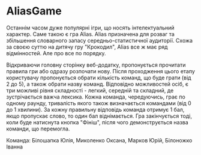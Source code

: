 # AliasGame
Останнім часом дуже популярні ігри, що носять інтелектуальний характер. Саме такою є гра Alias.
Alias призначена для розваг та збільшення словарного запасу середньо-статистичної аудиторії.
Схожа за своєю суттю на дитячу гру "Крокодил", Alias все ж має ряд відмінностей.
Але про все по порядку.

Відкриваючи головну сторінку веб-додатку, пропонується прочитати правила гри або одразу розпочати 
нову. Після проходження цього етапу користувачу пропонується обрати кількість команд, що буде грати (від 2 до 5), а також обрати назву команд. Відповідно можливостей осіб, є три можливі рівня складності - легкий, середній та складний, де зустрічається важча лексика. Кожна команда, чередуючись, грає по одному раунду, тривалість якого також визначається командами (від 0 до 1 хвилини). За кожну правильну відповідь команда отримує 1 бал, якщо пропускає слово, то один бал віднімається. Гра закінчується тоді, коли буде натиснута кнопка "Фініш", після чого демонструється назва команди, що перемогла.

Команда: Білошапка Юлія, Миколенко Оксана, Марков Юрій, Білоножко Іванна
